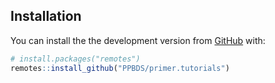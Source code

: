 
<!-- README.md is generated from README.Rmd. Please edit that file -->

<!-- # primer.tutorials -->

<!-- badges: start -->

<!-- badges: end -->

<!-- The goal of primer.tutorials is to ... -->

## Installation

You can install the the development version from
[GitHub](https://github.com/) with:

``` r
# install.packages("remotes")
remotes::install_github("PPBDS/primer.tutorials")
```
